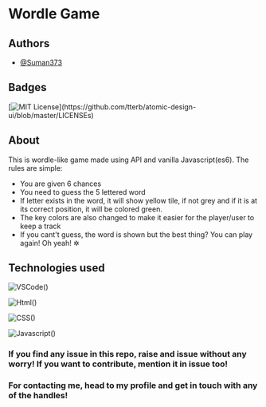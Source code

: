 # Wordle Game

## Authors

- [@Suman373](https://www.github.com/Suman373)


## Badges

[![MIT License](https://img.shields.io/apm/l/atomic-design-ui.svg?)](https://github.com/tterb/atomic-design-ui/blob/master/LICENSEs)



## About
This is wordle-like game made using API and vanilla Javascript(es6). The rules are simple:

- You are given 6 chances
- You need to guess the 5 lettered word
- If letter exists in the word, it will show yellow tile, if not grey and if it is at its correct position, it will be colored green.
- The key colors are also changed to make it easier for the player/user to keep a track
- If you cant't guess, the word is shown but the best thing? You can play again! Oh yeah! &#10034;
 
## Technologies used
![VSCode()](https://img.shields.io/badge/Visual_Studio_Code-0078D4?style=for-the-badge&logo=visual%20studio%20code&logoColor=white)

![Html()](https://img.shields.io/badge/HTML5-E34F26?style=for-the-badge&logo=html5&logoColor=white)

![CSS()](https://img.shields.io/badge/CSS3-1572B6?style=for-the-badge&logo=css3&logoColor=white)

![Javascript()](https://img.shields.io/badge/JavaScript-323330?style=for-the-badge&logo=javascript&logoColor=F7DF1E)


### If you find any issue in this repo, raise and issue without any worry! If you want to contribute, mention it in issue too!
### For contacting me, head to my profile and get in touch with any of the handles!

## 
